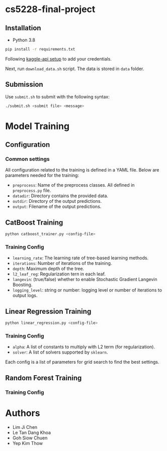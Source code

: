 # cs5228-final-project

## Installation

- Python 3.8

```bash
pip install -r requirements.txt
```

Following [kaggle-api setup](https://github.com/Kaggle/kaggle-api#api-credentials) to add your credentials.

Next, run `download_data.sh` script. The data is stored in `data` folder.

## Submission

Use `submit.sh` to submit with the following syntax:

```bash
./submit.sh <submit file> <message>
```

# Model Training

## Configuration
### Common settings

All configuration related to the training is defined in a YAML file. Below are parameters needed for the training:

- `preprocess`: Name of the preprocess classes. All defined in `preprocess.py` file.
- `datadir`: Directory contains the provided data.
- `outdir`: Directory of the output predictions.
- `output`: Filename of the output predictions.


## CatBoost Training

```bash
python catboost_trainer.py <config-file>
```

### Training Config

- `learning_rate`: The learning rate of tree-based learning methods.
- `iterations`: Number of iterations of the training.
- `depth`: Maximum depth of the tree.
- `l2_leaf_reg`: Regularization tern in each leaf.
- `langevin`: (true/false) whether to enable Stochastic Gradient Langevin Boosting.
- `logging_level`: string or number: logging level or number of iterations to output logs.


## Linear Regression Training 

```bash
python linear_regression.py <config-file>
```

### Training Config

- `alpha`: A list of constants to multiply with L2 term (for regularization).
- `solver`: A list of solvers supported by `sklearn`.

Each config is a list of parameters for grid search to find the best settings.

## Random Forest Training
### Training Config

# Authors

- Lim Ji Chen
- Le Tan Dang Khoa
- Goh Siow Chuen
- Yep Kim Thow
